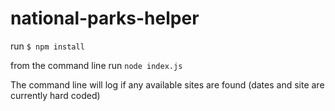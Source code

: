 # national-parks-helper

run `$ npm install`

from the command line run `node index.js` 

The command line will log if any available sites are found (dates and site are currently hard coded)
